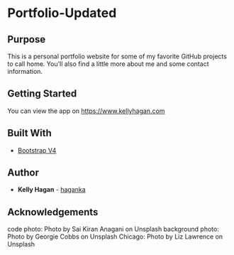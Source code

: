 # Portfolio-Updated

## Purpose
This is a personal portfolio website for some of my favorite GitHub projects to call home. You'll also find a little more about me and some contact information.

## Getting Started
You can view the app on https://www.kellyhagan.com

## Built With
* [Bootstrap V4](https://getbootstrap.com/docs/4.0/getting-started/introduction/)

## Author
* **Kelly Hagan** - [haganka](https://github.com/haganka)

## Acknowledgements
code photo: Photo by Sai Kiran Anagani on Unsplash
background photo: Photo by Georgie Cobbs on Unsplash
Chicago: Photo by Liz Lawrence on Unsplash

